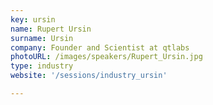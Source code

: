 ```yaml
---
key: ursin
name: Rupert Ursin
surname: Ursin
company: Founder and Scientist at qtlabs
photoURL: /images/speakers/Rupert_Ursin.jpg
type: industry
website: '/sessions/industry_ursin'

---
```

